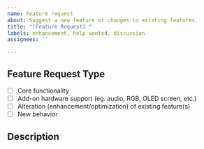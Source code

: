 ```yaml
---
name: Feature request
about: Suggest a new feature or changes to existing features.
title: "[Feature Request] "
labels: enhancement, help wanted, discussion
assignees: ''

---
```


<!--- Provide a general summary of the changes you want in the title above. -->

<!--- This template is entirely optional and can be removed, but is here to help both you and us. -->
<!--- Anything on lines wrapped in comments like these will not show up in the final text. -->

## Feature Request Type

- [ ] Core functionality
- [ ] Add-on hardware support (eg. audio, RGB, OLED screen, etc.)
- [ ] Alteration (enhancement/optimization) of existing feature(s)
- [ ] New behavior

## Description

<!-- A few sentences describing what it is that you'd like to see in QMK. Additional information (such as links to spec sheets, licensing info, other related issues or PRs, etc) would be helpful. -->

